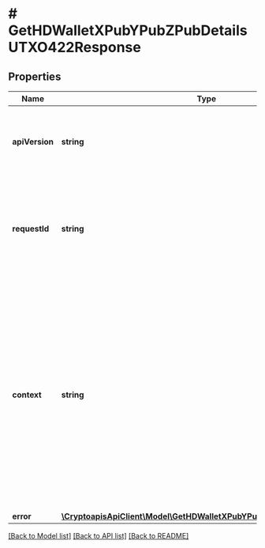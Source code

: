 # # GetHDWalletXPubYPubZPubDetailsUTXO422Response

## Properties

Name | Type | Description | Notes
------------ | ------------- | ------------- | -------------
**apiVersion** | **string** | Specifies the version of the API that incorporates this endpoint. |
**requestId** | **string** | Defines the ID of the request. The &#x60;requestId&#x60; is generated by Crypto APIs and it&#39;s unique for every request. |
**context** | **string** | In batch situations the user can use the context to correlate responses with requests. This property is present regardless of whether the response was successful or returned as an error. &#x60;context&#x60; is specified by the user. | [optional]
**error** | [**\CryptoapisApiClient\Model\GetHDWalletXPubYPubZPubDetailsUTXOE422**](GetHDWalletXPubYPubZPubDetailsUTXOE422.md) |  |

[[Back to Model list]](../../README.md#models) [[Back to API list]](../../README.md#endpoints) [[Back to README]](../../README.md)
